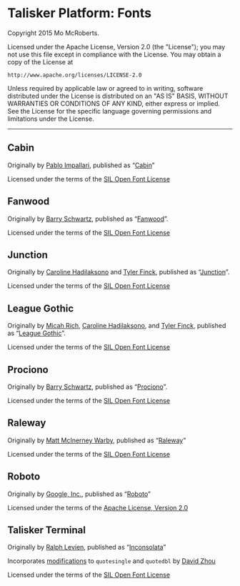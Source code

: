 # Talisker Platform: Fonts

Copyright 2015 Mo McRoberts.

Licensed under the Apache License, Version 2.0 (the "License");
you may not use this file except in compliance with the License.
You may obtain a copy of the License at

    http://www.apache.org/licenses/LICENSE-2.0

Unless required by applicable law or agreed to in writing, software
distributed under the License is distributed on an "AS IS" BASIS,
WITHOUT WARRANTIES OR CONDITIONS OF ANY KIND, either express or implied.
See the License for the specific language governing permissions and
limitations under the License.

***

## Cabin

Originally by [Pablo Impallari](http://www.impallari.com), published as “[Cabin](https://www.google.com/fonts/specimen/Cabin)”

Licensed under the terms of the [SIL Open Font License](http://scripts.sil.org/OFL)

## Fanwood

Originally by [Barry Schwartz](https://www.theleagueofmoveabletype.com/members/crudfactory), published as “[Fanwood](https://www.theleagueofmoveabletype.com/fanwood)”.

Licensed under the terms of the [SIL Open Font License](http://scripts.sil.org/OFL)

## Junction

Originally by [Caroline Hadilaksono](https://www.theleagueofmoveabletype.com/members/chadilaksono) and [Tyler Finck](https://www.theleagueofmoveabletype.com/members/sursly), published as “[Junction](https://www.theleagueofmoveabletype.com/junction)”.

Licensed under the terms of the [SIL Open Font License](http://scripts.sil.org/OFL)

## League Gothic

Originally by [Micah Rich](https://www.theleagueofmoveabletype.com/members/micahbrich), [Caroline Hadilaksono](https://www.theleagueofmoveabletype.com/members/chadilaksono), and [Tyler Finck](https://www.theleagueofmoveabletype.com/members/sursly), published as “[League Gothic](https://www.theleagueofmoveabletype.com/league-gothic)”.

Licensed under the terms of the [SIL Open Font License](http://scripts.sil.org/OFL)

## Prociono

Originally by [Barry Schwartz](https://www.theleagueofmoveabletype.com/members/crudfactory), published as “[Prociono](https://www.theleagueofmoveabletype.com/prociono)”.

Licensed under the terms of the [SIL Open Font License](http://scripts.sil.org/OFL)

## Raleway

Originally by [Matt McInerney Warby](https://www.theleagueofmoveabletype.com/members/matt), published as “[Raleway](https://www.theleagueofmoveabletype.com/raleway)”

Licensed under the terms of the [SIL Open Font License](http://scripts.sil.org/OFL)

## Roboto

Originally by [Google, Inc.](http://www.google.com/fonts/), published as “[Roboto](http://www.google.com/fonts/specimen/Roboto)”

Licensed under the terms of the [Apache License, Version 2.0](http://www.apache.org/licenses/)

## Talisker Terminal

Originally by [Ralph Levien](http://www.levien.com), published as “[Inconsolata](http://www.levien.com/type/myfonts/inconsolata.html)”

Incorporates [modifications](http://nodnod.net/2009/feb/12/adding-straight-single-and-double-quotes-inconsola/) to `quotesingle` and `quotedbl` by [David Zhou](http://nodnod.net/)

Licensed under the terms of the [SIL Open Font License](http://scripts.sil.org/OFL)
